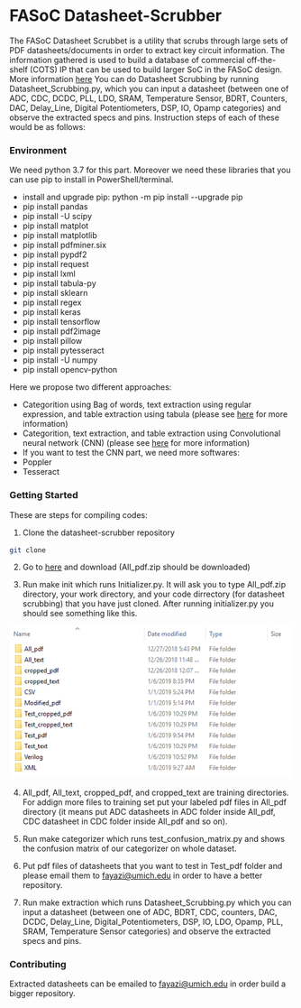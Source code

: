 # FASoC Datasheet-Scrubber
The FASoC Datasheet Scrubbet is a utility that scrubs through large sets of PDF datasheets/documents in order to extract key circuit information. The information gathered is used to build a database of commercial off-the-shelf (COTS) IP that can be used to build larger SoC in the FASoC design. More information [here](https://fasoc.engin.umich.edu/datasheet-scrubber)
You can do Datasheet Scrubbing by running Datasheet_Scrubbing.py, which you can input a datasheet (between one of ADC, CDC, DCDC, PLL, LDO, SRAM, Temperature Sensor, BDRT, Counters, DAC, Delay_Line, Digital Potentiometers, DSP, IO, Opamp categories) and observe the extracted specs and pins. Instruction steps of each of these would be as follows:
### Environment
We need python 3.7 for this part. Moreover we need these libraries that you can use pip to install in PowerShell/terminal.
- install and upgrade pip: python -m pip install --upgrade pip
- pip install pandas
- pip install -U scipy
- pip install matplot
- pip install matplotlib
- pip install pdfminer.six
- pip install pypdf2
- pip install request
- pip install lxml
- pip install tabula-py
- pip install sklearn
- pip install regex
- pip install keras
- pip install tensorflow
- pip install pdf2image
- pip install pillow
- pip install pytesseract
- pip install -U numpy
- pip install opencv-python

Here we propose two different approaches:
- Categorition using Bag of words, text extraction using regular expression, and table extraction using tabula (please see [here](https://github.com/chezou/tabula-py) for more information)
- Categorition, text extraction, and table extraction using Convolutional neural network (CNN) (please see [here](https://en.wikipedia.org/wiki/Convolutional_neural_network) for more information)
 - If you want to test the CNN part, we need more softwares:
  - Poppler
  - Tesseract

### Getting Started
These are steps for compiling codes:
1. Clone the datasheet-scrubber repository
```bash
git clone 
```
2. Go to [here](https://www.dropbox.com/s/ixrf3t2dl1a9p4s/All_pdf.zip?dl=0) and download (All_pdf.zip should be downloaded)

3. Run make init which runs Initializer.py. It will ask you to type All_pdf.zip directory, your work directory, and your code dirrectory (for datasheet scrubbing) that you have just cloned. After running initializer.py you should see something like this.

![](src/docs/fig1.png)

4. All_pdf, All_text, cropped_pdf, and cropped_text are training directories. For addign more files to training set put your labeled pdf files in All_pdf directory (it means put ADC datasheets in ADC folder inside All_pdf, CDC datasheet in CDC folder inside All_pdf and so on).

5. Run make categorizer which runs test_confusion_matrix.py and shows the confusion matrix of our categorizer on whole dataset.

6. Put pdf files of datasheets that you want to test in Test_pdf folder and please email them to fayazi@umich.edu in order to have a better repository.

7. Run make extraction which runs Datasheet_Scrubbing.py which you can input a datasheet (between one of ADC, BDRT, CDC, counters, DAC, DCDC, Delay_Line, Digital_Potentiometers, DSP, IO, LDO, Opamp, PLL, SRAM, Temperature Sensor categories) and observe the extracted specs and pins. 

### Contributing
Extracted datasheets can be emailed to fayazi@umich.edu in order build a bigger repository.
